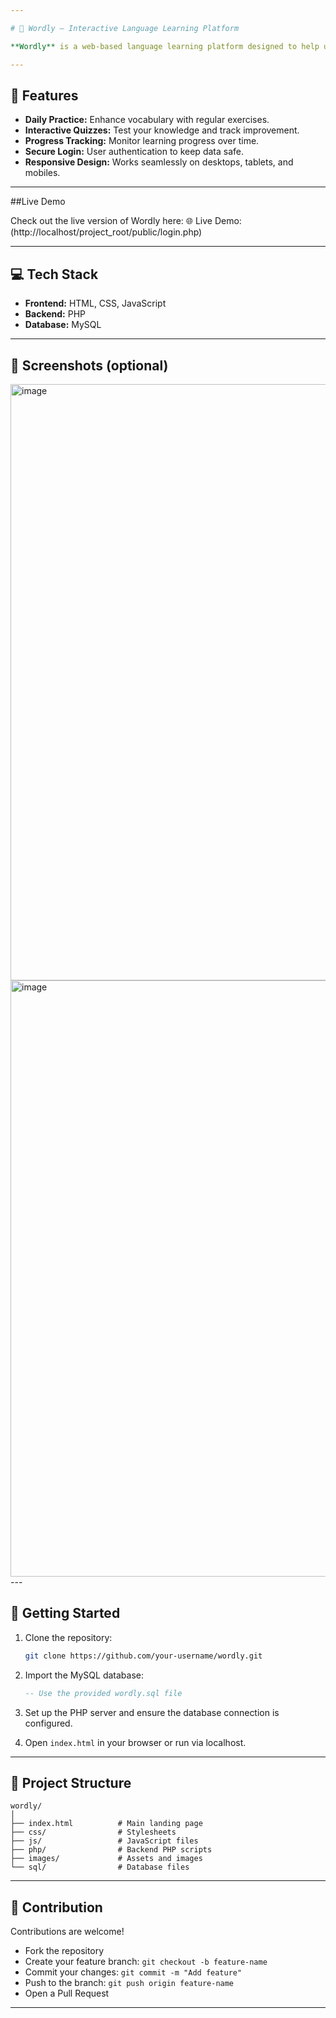 ```yaml
---

# 🧠 Wordly — Interactive Language Learning Platform

**Wordly** is a web-based language learning platform designed to help users expand their vocabulary through engaging daily practice, quizzes, and progress tracking. It provides a secure, interactive, and user-friendly environment for learners of all levels.

---
```


## 🌟 Features

* **Daily Practice:** Enhance vocabulary with regular exercises.
* **Interactive Quizzes:** Test your knowledge and track improvement.
* **Progress Tracking:** Monitor learning progress over time.
* **Secure Login:** User authentication to keep data safe.
* **Responsive Design:** Works seamlessly on desktops, tablets, and mobiles.

---
##Live Demo

Check out the live version of Wordly here:
🌐 Live Demo:(http://localhost/project_root/public/login.php)

---
## 💻 Tech Stack

* **Frontend:** HTML, CSS, JavaScript
* **Backend:** PHP
* **Database:** MySQL

---
## 📸 Screenshots (optional)

<img width="1829" height="954" alt="image" src="C:\Users\DELL\Pictures\Screenshots\Screenshot 2025-10-15 223543.png"/>
<img width="1829" height="954" alt="image" src="C:\Users\DELL\Pictures\Screenshots\Screenshot 2025-10-15 223527.png"/>
---

## 🚀 Getting Started

1. Clone the repository:

   ```bash
   git clone https://github.com/your-username/wordly.git
   ```
2. Import the MySQL database:

   ```sql
   -- Use the provided wordly.sql file
   ```
3. Set up the PHP server and ensure the database connection is configured.
4. Open `index.html` in your browser or run via localhost.

---

## 📂 Project Structure

```
wordly/
│
├── index.html          # Main landing page
├── css/                # Stylesheets
├── js/                 # JavaScript files
├── php/                # Backend PHP scripts
├── images/             # Assets and images
└── sql/                # Database files
```

---

## 🤝 Contribution

Contributions are welcome!

* Fork the repository
* Create your feature branch: `git checkout -b feature-name`
* Commit your changes: `git commit -m "Add feature"`
* Push to the branch: `git push origin feature-name`
* Open a Pull Request

---
